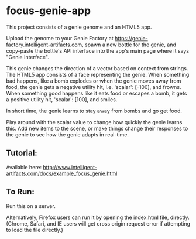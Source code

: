 # focus-genie-app

This project consists of a genie genome and an HTML5 app.

Upload the genome to your Genie Factory at https://genie-factory.intelligent-artifacts.com, spawn a new bottle for the genie, and copy-paste the bottle's API interface into the app's main page where it says "Genie Interface".

This genie changes the direction of a vector based on context from strings.  The HTML5 app consists of a face representing the genie.  When something bad happens, like a bomb explodes or when the genie moves away from food, the genie gets a negative utility hit, i.e. 'scalar': [-100], and frowns.  When something good happens like it eats food or escapes a bomb, it gets a positive utility hit, 'scalar': [100], and smiles.

In short time, the genie learns to stay away from bombs and go get food.

Play around with the scalar value to change how quickly the genie learns this.  Add new items to the scene, or make things change their responses to the genie to see how the genie adapts in real-time.

Tutorial:
---------

Available here: http://www.intelligent-artifacts.com/docs/example_focus_genie.html

To Run:
-------

Run this on a server.  

Alternatively, Firefox users can run it by opening the index.html file, directly.  (Chrome, Safari, and IE users will get cross origin request error if attempting to load the file directly.)

